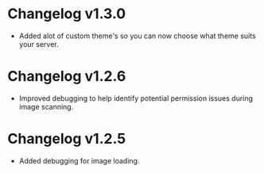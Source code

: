# Changelog v1.3.0
- Added alot of custom theme's so you can now choose what theme suits your server.

# Changelog v1.2.6
- Improved debugging to help identify potential permission issues during image scanning.

# Changelog v1.2.5
- Added debugging for image loading.